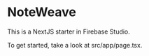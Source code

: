 # NoteWeave

This is a NextJS starter in Firebase Studio.

To get started, take a look at src/app/page.tsx.
